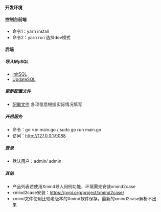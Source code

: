 #### 开发环境
#### 控制台前端
- 命令1：yarn install
- 命令2：yarn run  选择dev模式

#### 后端
##### 导入MySQL
- [InitSQL](../../../sql/init.sql)
- [UpdateSQL](../../sql/update.sql) 

##### 更新配置文件
- [配置文件](../../../../config.json)  各项信息根据实际情况填写

##### 开启服务
- 命令：go run main.go / sudo go run main.go
- 访问：http://127.0.0.1:9088

##### 登录
- 默认用户：admin/ admin

##### 其他
- 产品列表若使用Xmind导入用例功能，环境需先安装xmind2case
- xmind2case安装：https://pypi.org/project/xmind2case/
- xmind文件使用比较老版本的Xmind软件保存，最新的xmind2case解析不出来